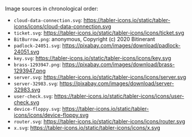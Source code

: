 Image sources in chronological order:

* `cloud-data-connection.svg`: https://tabler-icons.io/static/tabler-icons/icons/cloud-data-connection.svg
* `ticket.svg`: https://tabler-icons.io/static/tabler-icons/icons/ticket.svg
* `BitBurrow.png`: anonymous, Copyright (c) 2020 Bitinerant
* `padlock-24051.svg`: https://pixabay.com/images/download/padlock-24051.svg
* `key.svg`: https://tabler-icons.io/static/tabler-icons/icons/key.svg
* `brass-1293947.png`: https://pixabay.com/images/download/brass-1293947.png
* `server.svg`: https://tabler-icons.io/static/tabler-icons/icons/server.svg
* `server-32983.svg`: https://pixabay.com/images/download/server-32983.svg
* `user-check.svg`: https://tabler-icons.io/static/tabler-icons/icons/user-check.svg
* `device-floppy.svg`: https://tabler-icons.io/static/tabler-icons/icons/device-floppy.svg
* `router.svg`: https://tabler-icons.io/static/tabler-icons/icons/router.svg
* `x.svg`: https://tabler-icons.io/static/tabler-icons/icons/x.svg
